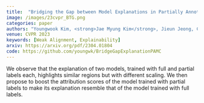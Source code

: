 ```yaml
---
title:  "Bridging the Gap between Model Explanations in Partially Annotated Multi-label Classification"
image: /images/23cvpr_BTG.png
categories: paper
authors: "Youngwook Kim, <strong>Jae Myung Kim</strong>, Jieun Jeong, Cordelia Schmid, Zeynep Akata, Jungwoo Lee"
venue: CVPR 2023
keywords: [Weak Alignment, Explainability]
arxiv: https://arxiv.org/pdf/2304.01804
code: https://github.com/youngwk/BridgeGapExplanationPAMC
---
```

We observe that the explanation of two models, trained with full and partial labels each, highlights similar regions but with different scaling. We then propose to boost the attribution scores of the model trained with partial labels to make its explanation resemble that of the model trained with full labels.


